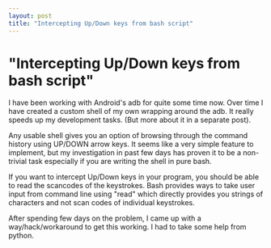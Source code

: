 ```yaml
---
layout: post
title: "Intercepting Up/Down keys from bash script"
---
```

"Intercepting Up/Down keys from bash script"
===
I have been working with Android's adb for quite some time now. Over time I have created a custom shell of my own wrapping around the adb. It really speeds up my development tasks. (But more about it in a separate post).  
  
Any usable shell gives you an option of browsing through the command history using UP/DOWN arrow keys. It seems like a very simple feature to implement, but my investigation in past few days has proven it to be a non-trivial task especially if you are writing the shell in pure bash.  
  
If you want to intercept Up/Down keys in your program, you should be able to read the scancodes of the keystrokes. Bash provides ways to take user input from command line using "read" which directly provides you strings of characters and not scan codes of individual keystrokes.  
  
After spending few days on the problem, I came up with a way/hack/workaround to get this working. I had to take some help from python.
